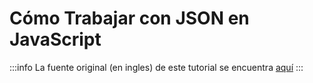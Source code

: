 # Cómo Trabajar con JSON en JavaScript

:::info
La fuente original (en ingles) de este tutorial se encuentra [aquí](https://www.digitalocean.com/community/tutorials/how-to-work-with-json-in-javascript)
:::
